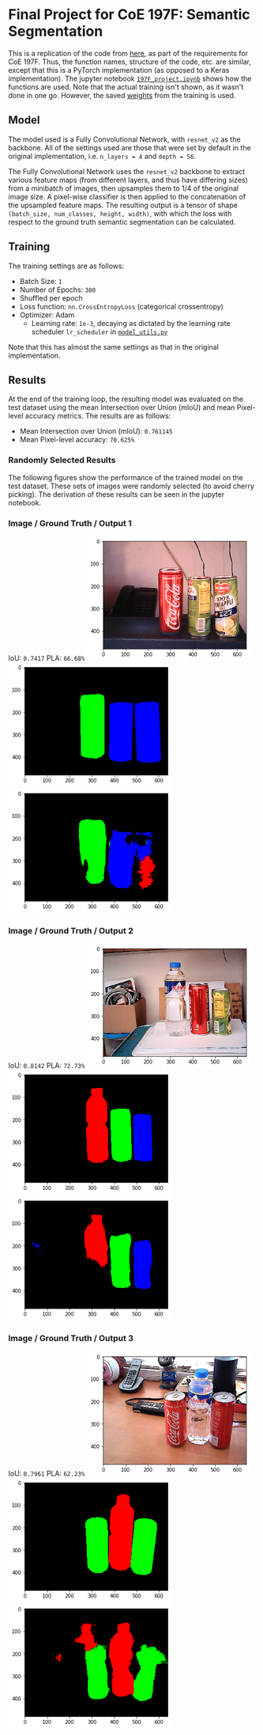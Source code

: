 # Final Project for CoE 197F: Semantic Segmentation

This is a replication of the code from [here](https://github.com/PacktPublishing/Advanced-Deep-Learning-with-Keras/tree/master/chapter12-segmentation),
as part of the requirements for CoE 197F. Thus, the function names,
structure of the code, etc. are similar, except that this is a
PyTorch implementation (as opposed to a Keras implementation). The jupyter
notebook [`197F_project.ipynb`](197F_project.ipynb) shows how the functions
are used. Note that the actual training isn't shown, as it wasn't done in one
go. However, the saved [weights](weights/resnet_v2-300epochs.pth) from the training is used.


## Model

The model used is a  Fully Convolutional Network, with `resnet_v2` as the
backbone. All of the settings used are those that were set by default in
the original implementation, i.e. `n_layers = 4` and `depth = 56`.

The Fully Convolutional Network uses the `resnet_v2` backbone to  extract
various feature maps (from different layers, and thus have differing sizes)
from a minibatch of images, then upsamples them to 1/4 of the original
image size. A pixel-wise classifier is then applied to the concatenation of
the upsampled feature maps. The resulting output is a tensor of shape
`(batch_size, num_classes, height, width)`, with which the loss with respect
to the ground truth semantic segmentation can be calculated.


## Training

The training settings are as follows:
- Batch Size: `1`
- Number of Epochs: `300`
- Shuffled per epoch
- Loss function: `nn.CrossEntropyLoss` (categorical crossentropy)
- Optimizer: Adam
	- Learning rate: `1e-3`, decaying as dictated by the learning rate
		scheduler `lr_scheduler` in [`model_utils.py`](model_utils.py)

Note that this has almost the same settings as that in the original
implementation.


## Results

At the end of the training loop, the resulting model was evaluated on the test
dataset using the mean Intersection over Union (mIoU) and mean Pixel-level
accuracy metrics. The results are as follows:

- Mean Intersection over Union (mIoU): `0.761145`
- Mean Pixel-level accuracy: `70.625%`

### Randomly Selected Results

The following figures show the performance of the trained model on the test
dataset. These sets of images were randomly selected (to avoid cherry picking).
The derivation of these results can be seen in the jupyter notebook.


### Image / Ground Truth / Output 1

IoU: `0.7417`
PLA: `66.68%`
![Image 1](images/img1.png)
![Ground Truth 1](images/gt1.png)
![Segmentation 1](images/seg1.png)


### Image / Ground Truth / Output 2

IoU: `0.8142`
PLA: `72.73%`
![Image 2](images/img2.png)
![Ground Truth 2](images/gt2.png)
![Segmentation 2](images/seg2.png)


### Image / Ground Truth / Output 3

IoU: `0.7961`
PLA: `62.23%`
![Image 3](images/img3.png)
![Ground Truth 3](images/gt3.png)
![Segmentation 3](images/seg3.png)
